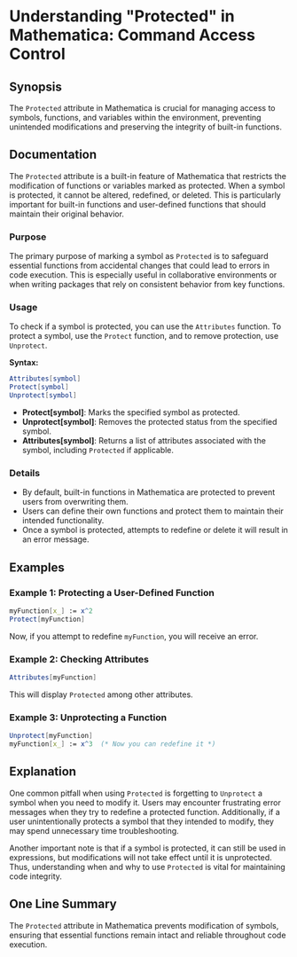 <!--
Meta Description: # Understanding "Protected" in Mathematica: Command Access Control ## Synopsis The `Protected` attribute in Mathematica is crucial for managing access...
Meta Keywords: protected, symbol, functions, mathematica, attributes
-->

# Understanding "Protected" in Mathematica: Command Access Control

## Synopsis
The `Protected` attribute in Mathematica is crucial for managing access to symbols, functions, and variables within the environment, preventing unintended modifications and preserving the integrity of built-in functions.

## Documentation
The `Protected` attribute is a built-in feature of Mathematica that restricts the modification of functions or variables marked as protected. When a symbol is protected, it cannot be altered, redefined, or deleted. This is particularly important for built-in functions and user-defined functions that should maintain their original behavior.

### Purpose
The primary purpose of marking a symbol as `Protected` is to safeguard essential functions from accidental changes that could lead to errors in code execution. This is especially useful in collaborative environments or when writing packages that rely on consistent behavior from key functions.

### Usage
To check if a symbol is protected, you can use the `Attributes` function. To protect a symbol, use the `Protect` function, and to remove protection, use `Unprotect`.

**Syntax:**
```mathematica
Attributes[symbol]
Protect[symbol]
Unprotect[symbol]
```

- **Protect[symbol]**: Marks the specified symbol as protected.
- **Unprotect[symbol]**: Removes the protected status from the specified symbol.
- **Attributes[symbol]**: Returns a list of attributes associated with the symbol, including `Protected` if applicable.

### Details
- By default, built-in functions in Mathematica are protected to prevent users from overwriting them.
- Users can define their own functions and protect them to maintain their intended functionality.
- Once a symbol is protected, attempts to redefine or delete it will result in an error message.

## Examples
### Example 1: Protecting a User-Defined Function
```mathematica
myFunction[x_] := x^2
Protect[myFunction]
```
Now, if you attempt to redefine `myFunction`, you will receive an error.

### Example 2: Checking Attributes
```mathematica
Attributes[myFunction]
```
This will display `Protected` among other attributes.

### Example 3: Unprotecting a Function
```mathematica
Unprotect[myFunction]
myFunction[x_] := x^3  (* Now you can redefine it *)
```

## Explanation
One common pitfall when using `Protected` is forgetting to `Unprotect` a symbol when you need to modify it. Users may encounter frustrating error messages when they try to redefine a protected function. Additionally, if a user unintentionally protects a symbol that they intended to modify, they may spend unnecessary time troubleshooting.

Another important note is that if a symbol is protected, it can still be used in expressions, but modifications will not take effect until it is unprotected. Thus, understanding when and why to use `Protected` is vital for maintaining code integrity.

## One Line Summary
The `Protected` attribute in Mathematica prevents modification of symbols, ensuring that essential functions remain intact and reliable throughout code execution.